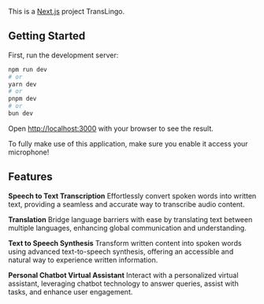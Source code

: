 This is a [Next.js](https://nextjs.org/) project TransLingo. 

## Getting Started

First, run the development server:

```bash
npm run dev
# or
yarn dev
# or
pnpm dev
# or
bun dev
```

Open [http://localhost:3000](http://localhost:3000) with your browser to see the result.

To fully make use of this application, make sure you enable it access your microphone!

## Features

**Speech to Text Transcription**
Effortlessly convert spoken words into written text, providing a seamless and accurate way to transcribe audio content.

**Translation**
Bridge language barriers with ease by translating text between multiple languages, enhancing global communication and understanding.

 **Text to Speech Synthesis**
Transform written content into spoken words using advanced text-to-speech synthesis, offering an accessible and natural way to experience written information.
 
 **Personal Chatbot Virtual Assistant**
Interact with a personalized virtual assistant, leveraging chatbot technology to answer queries, assist with tasks, and enhance user engagement.
